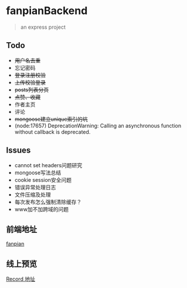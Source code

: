 # fanpianBackend
> an express project

## Todo

- ~~用户名去重~~
- 忘记密码
- ~~登录注册校验~~
- ~~上传校验登录~~
- ~~posts列表分页~~
- ~~点赞、收藏~~
- 作者主页
- 评论
- ~~mongoose建立unique索引的坑~~
- (node:17657) DeprecationWarning: Calling an asynchronous function without callback is deprecated.

## Issues

- cannot set headers问题研究
- mongoose写法总结
- cookie session安全问题
- 错误异常处理日志
- 文件压缩及处理
- 每次发布怎么强制清除缓存？
- www加不加跨域的问题

## 前端地址
[fanpian](https://github.com/douglasvegas/fanpian)

## 线上预览
[Record 地址](http://www.douglasvegas.com/)

